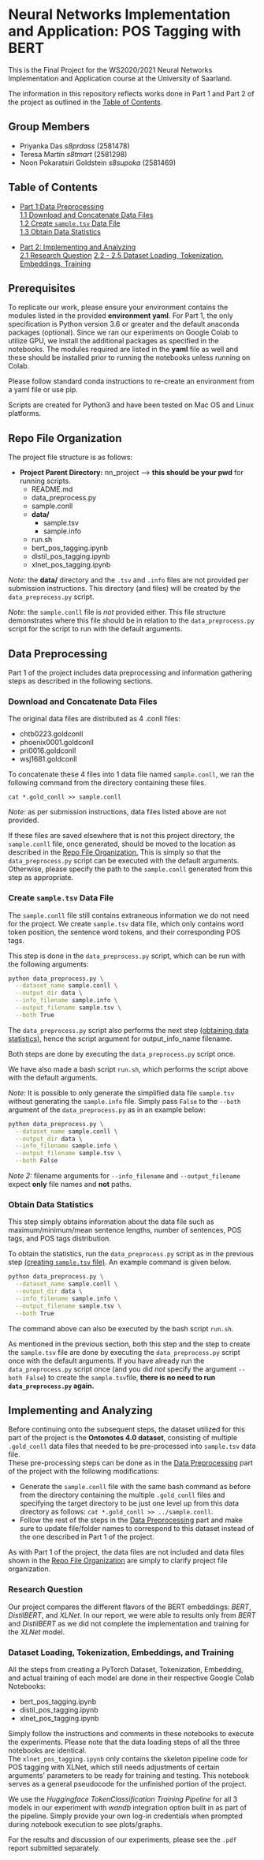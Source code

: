 # Neural Networks Implementation and Application: POS Tagging with BERT

This is the Final Project for the WS2020/2021 Neural Networks Implementation and Application course at the University
of Saarland.

The information in this repository reflects works done
in Part 1 and Part 2 of the project as outlined in the [Table of Contents](#table-of-contents).

## Group Members

* Priyanka Das _s8prdass_ (2581478)
* Teresa Martín _s8tmart_ (2581298) 
* Noon Pokaratsiri Goldstein _s8supoka_ (2581469)

## Table of Contents

* [Part 1:Data Preprocessing](#data-preprocessing)  
    [1.1 Download and Concatenate Data Files](#download-and-concatenate-data-files)  
    [1.2 Create `sample.tsv` Data File](#create-sampletsv-data-file)  
    [1.3 Obtain Data Statistics](#obtain-data-statistics)
  
* [Part 2: Implementing and Analyzing](#implementing-and-analyzing)  
    [2.1 Research Question](#research-question)
    [2.2 - 2.5 Dataset Loading, Tokenization, Embeddings, Training](#dataset-loading-tokenization-embeddings-and-training)

## Prerequisites

To replicate our work, please ensure your environment contains the modules listed in the provided **environment yaml**. 
For Part 1, the only specification is Python version 3.6 or greater and the default anaconda packages 
(optional). Since we ran our experiments on Google Colab to utilize GPU, we install the additional packages as specified
in the notebooks. The modules required are listed in the **yaml** file as well and these should be installed prior
to running the notebooks unless running on Colab. 

Please follow standard conda instructions to re-create an environment from a yaml file or use pip.

Scripts are created for Python3 and have been tested on Mac OS and Linux platforms.

## Repo File Organization

The project file structure is as follows:

* **Project Parent Directory:** nn_project  --> **this should be your pwd** for running scripts.
    * README.md
    * data_preprocess.py  
    * sample.conll  
    * **data/**  
        * sample.tsv
        * sample.info
    * run.sh
    * bert_pos_tagging.ipynb
    * distil_pos_tagging.ipynb
    * xlnet_pos_tagging.ipynb
    

_Note:_ the **data/** directory and the `.tsv` and `.info` files are not provided per submission instructions. 
This directory (and files) will be created by the `data_preprocess.py` script.

_Note:_ the `sample.conll` file is _not_ provided either. This file structure demonstrates where this file should be
in relation to the `data_preprocess.py` script for the script to run with the default arguments.

## Data Preprocessing

Part 1 of the project includes data preprocessing and information gathering steps as described in the following
sections.

### Download and Concatenate Data Files

The original data files are distributed as 4 .conll files:

* chtb0223.goldconll
* phoenix0001.goldconll
* pri0016.goldconll
* wsj1681.goldconll

To concatenate these 4 files into 1 data file named `sample.conll`, we ran the following command from the directory 
containing these files.

```
cat *.gold_conll >> sample.conll 
```

_Note:_ as per submission instructions, data files listed above are not provided.

If these files are saved elsewhere that is not this project directory, the `sample.conll` file, once generated, should
be moved to the location as described in the [Repo File Organization.](#repo-file-organization) This is simply so that
the `data_preprocess.py` script can be executed with the default arguments. Otherwise, please specify the path to the
`sample.conll` generated from this step as appropriate. 

### Create `sample.tsv` Data File

The `sample.conll` file still contains extraneous information we do not need for the project. We create `sample.tsv`
data file, which only contains word token position, the sentence word tokens, and their corresponding POS tags. 

This step is done in the `data_preprocess.py` script, which can be run with the following arguments:

```bash
python data_preprocess.py \
  --dataset_name sample.conll \
  --output_dir data \
  --info_filename sample.info \
  --output_filename sample.tsv \
  --both True
```

The `data_preprocess.py` script also performs the next step [(obtaining data statistics)](#obtain-data-statistics), 
hence the script argument for output_info_name filename.  

Both steps are done by executing the `data_preprocess.py` script once.

We have also made a bash script `run.sh`, which performs the script above with the default arguments.

_Note:_ It is possible to only generate the simplified data file `sample.tsv` without generating the `sample.info` file.
Simply pass `False` to the `--both` argument of the `data_preprocess.py` as in an example below:

```bash
python data_preprocess.py \
  --dataset_name sample.conll \
  --output_dir data \
  --info_filename sample.info \
  --output_filename sample.tsv \
  --both False
```
_Note 2:_ filename arguments for `--info_filename` and `--output_filename` expect **only** file names and **not** paths.

### Obtain Data Statistics

This step simply obtains information about the data file such as maximum/minimum/mean sentence lengths, number of
sentences, POS tags, and POS tags distribution.  

To obtain the statistics, run the `data_preprocess.py` script as in the previous step 
[(creating `sample.tsv` file)](#create-sampletsv-data-file). An example command is given below. 

```bash
python data_preprocess.py \
  --dataset_name sample.conll \
  --output_dir data \
  --info_filename sample.info \
  --output_filename sample.tsv \
  --both True
```

The command above can also be executed by the bash script `run.sh`.

As mentioned in the previous section, both this step and the step to create the `sample.tsv` file are done by 
executing the `data_preprocess.py` script once with the default arguments. If you have already
run the `data_preprocess.py` script once (and you did _not_ specify the argument `--both False`) to create the 
`sample.tsv`file, **there is no need to run `data_preprocess.py` again.**


## Implementing and Analyzing

Before continuing onto the subsequent steps, the dataset utilized for this part of the project is the **Ontonotes 4.0
dataset**, consisting of multiple `.gold_conll` data files that needed to be pre-processed into `sample.tsv` data file.  
These pre-processing steps can be done as in the [Data Preprocessing](#data-preprocessing) part of the project with the
following modifications:

* Generate the `sample.conll` file with the same bash command as before from the directory containing the multiple
  `.gold_conll` files and specifying the target directory to be just one level up from this data directory as follows:
  ```cat *.gold_conll >> ../sample.conll```.
* Follow the rest of the steps in the [Data Preprocessing](#data-preprocessing) part and make sure to update file/folder
names to correspond to this dataset instead of the one described in Part 1 of the project. 
  
As with Part 1 of the project, the data files are not included and data files shown in the 
[Repo File Organization](#repo-file-organization) are simply to clarify project file organization.
  
### Research Question

Our project compares the different flavors of the BERT embeddings: _BERT_, _DistilBERT_, and _XLNet_.  In our report, 
we were able to results only from _BERT_ and _DistilBERT_ as we did not complete the implementation and training for 
the _XLNet_ model. 
  
### Dataset Loading, Tokenization, Embeddings, and Training

All the steps from creating a PyTorch Dataset, Tokenization, Embedding, and actual training of each model are done in
their respective Google Colab Notebooks:

* bert_pos_tagging.ipynb
* distil_pos_tagging.ipynb
* xlnet_pos_tagging.ipynb

Simply follow the instructions and comments in these notebooks to execute the experiments. Please note that the data
loading steps of all the three notebooks are identical.  
The `xlnet_pos_tagging.ipynb` only contains the skeleton
pipeline code for POS tagging with XLNet, which still needs adjustments of certain arguments' parameters to be ready
for training and testing. This notebook serves as a general pseudocode for the unfinished portion of the project.

We use the _Huggingface TokenClassification Training Pipeline_ for all 3 models in our experiment with _wandb_
integration option built in as part of the pipeline. Simply provide your own log-in credentials when prompted during
notebook execution to see plots/graphs. 

For the results and discussion of our experiments, please see the `.pdf` report submitted separately.





